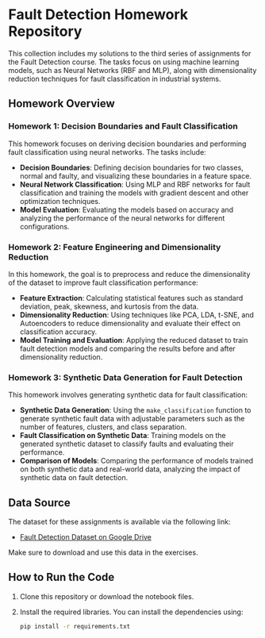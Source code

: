 # Fault Detection Homework Repository

This collection includes my solutions to the third series of assignments for the Fault Detection course. The tasks focus on using machine learning models, such as Neural Networks (RBF and MLP), along with dimensionality reduction techniques for fault classification in industrial systems.

## Homework Overview

### **Homework 1: Decision Boundaries and Fault Classification**
This homework focuses on deriving decision boundaries and performing fault classification using neural networks. The tasks include:

- **Decision Boundaries**: Defining decision boundaries for two classes, normal and faulty, and visualizing these boundaries in a feature space.
- **Neural Network Classification**: Using MLP and RBF networks for fault classification and training the models with gradient descent and other optimization techniques.
- **Model Evaluation**: Evaluating the models based on accuracy and analyzing the performance of the neural networks for different configurations.

### **Homework 2: Feature Engineering and Dimensionality Reduction**
In this homework, the goal is to preprocess and reduce the dimensionality of the dataset to improve fault classification performance:

- **Feature Extraction**: Calculating statistical features such as standard deviation, peak, skewness, and kurtosis from the data.
- **Dimensionality Reduction**: Using techniques like PCA, LDA, t-SNE, and Autoencoders to reduce dimensionality and evaluate their effect on classification accuracy.
- **Model Training and Evaluation**: Applying the reduced dataset to train fault detection models and comparing the results before and after dimensionality reduction.

### **Homework 3: Synthetic Data Generation for Fault Detection**
This homework involves generating synthetic data for fault classification:

- **Synthetic Data Generation**: Using the `make_classification` function to generate synthetic fault data with adjustable parameters such as the number of features, clusters, and class separation.
- **Fault Classification on Synthetic Data**: Training models on the generated synthetic dataset to classify faults and evaluating their performance.
- **Comparison of Models**: Comparing the performance of models trained on both synthetic data and real-world data, analyzing the impact of synthetic data on fault detection.

## Data Source

The dataset for these assignments is available via the following link:

- [Fault Detection Dataset on Google Drive](https://drive.google.com/file/d/1o72UZ4KYSlT62tB7iG-AfuHoj3N2Pe8z/view?usp=sharing)

Make sure to download and use this data in the exercises.

## How to Run the Code

1. Clone this repository or download the notebook files.
2. Install the required libraries. You can install the dependencies using:

   ```bash
   pip install -r requirements.txt
